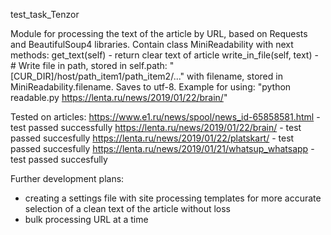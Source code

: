 test_task_Tenzor

Module for processing the text of the article by URL, based on Requests and BeautifulSoup4 libraries.
Contain class MiniReadability with next methods:
get_text(self) - return clear text of article
write_in_file(self, text) - # Write file in path, stored in self.path:
"[CUR_DIR]/host/path_item1/path_item2/..." with filename, stored in
MiniReadability.filename. Saves to utf-8.
Example for using: "python readable.py https://lenta.ru/news/2019/01/22/brain/"

Tested on articles:
https://www.e1.ru/news/spool/news_id-65858581.html - test passed successfully
https://lenta.ru/news/2019/01/22/brain/ - test passed succesfully
https://lenta.ru/news/2019/01/22/platskart/ - test passed succesfully
https://lenta.ru/news/2019/01/21/whatsup_whatsapp - test passed succesfully

Further development plans:
- creating a settings file with site processing templates for more accurate
  selection of a clean text of the article without loss
- bulk processing URL at a time

